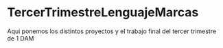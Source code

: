 # TercerTrimestreLenguajeMarcas
 Aqui ponemos los distintos proyectos y el trabajo final del tercer trimestre de 1 DAM
